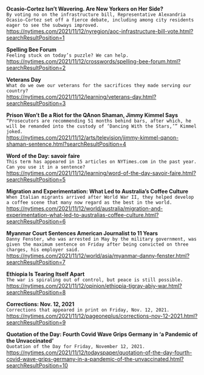 **Ocasio-Cortez Isn’t Wavering. Are New Yorkers on Her Side?**\
`By voting no on the infrastructure bill, Representative Alexandria Ocasio-Cortez set off a fierce debate, including among city residents eager to see the subways improved.`\
https://nytimes.com/2021/11/12/nyregion/aoc-infrastructure-bill-vote.html?searchResultPosition=1

**Spelling Bee Forum**\
`Feeling stuck on today’s puzzle? We can help.`\
https://nytimes.com/2021/11/12/crosswords/spelling-bee-forum.html?searchResultPosition=2

**Veterans Day**\
`What do we owe our veterans for the sacrifices they made serving our country?`\
https://nytimes.com/2021/11/12/learning/veterans-day.html?searchResultPosition=3

**Prison Won’t Be a Riot for the QAnon Shaman, Jimmy Kimmel Says**\
`“Prosecutors are recommending 51 months behind bars, after which, he will be remanded into the custody of ‘Dancing With the Stars,’” Kimmel joked.`\
https://nytimes.com/2021/11/12/arts/television/jimmy-kimmel-qanon-shaman-sentence.html?searchResultPosition=4

**Word of the Day: savoir faire**\
`This term has appeared in 15 articles on NYTimes.com in the past year. Can you use it in a sentence?`\
https://nytimes.com/2021/11/12/learning/word-of-the-day-savoir-faire.html?searchResultPosition=5

**Migration and Experimentation: What Led to Australia’s Coffee Culture**\
`When Italian migrants arrived after World War II, they helped develop a coffee scene that many now regard as the best in the world.`\
https://nytimes.com/2021/11/12/world/australia/migration-and-experimentation-what-led-to-australias-coffee-culture.html?searchResultPosition=6

**Myanmar Court Sentences American Journalist to 11 Years**\
`Danny Fenster, who was arrested in May by the military government, was given the maximum sentence on Friday after being convicted on three charges, his employer said.`\
https://nytimes.com/2021/11/12/world/asia/myanmar-danny-fenster.html?searchResultPosition=7

**Ethiopia Is Tearing Itself Apart**\
`The war is spiraling out of control, but peace is still possible.`\
https://nytimes.com/2021/11/12/opinion/ethiopia-tigray-abiy-war.html?searchResultPosition=8

**Corrections: Nov. 12, 2021**\
`Corrections that appeared in print on Friday, Nov. 12, 2021.`\
https://nytimes.com/2021/11/12/pageoneplus/corrections-nov-12-2021.html?searchResultPosition=9

**Quotation of the Day: Fourth Covid Wave Grips Germany in ‘a Pandemic of the Unvaccinated’**\
`Quotation of the Day for Friday, November 12, 2021.`\
https://nytimes.com/2021/11/12/todayspaper/quotation-of-the-day-fourth-covid-wave-grips-germany-in-a-pandemic-of-the-unvaccinated.html?searchResultPosition=10

